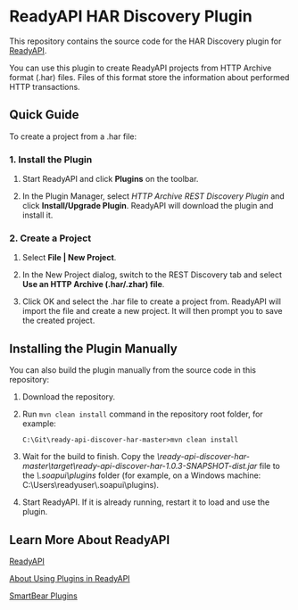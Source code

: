 # ReadyAPI HAR Discovery Plugin

This repository contains the source code for the HAR Discovery plugin for [ReadyAPI](https://smartbear.com/product/ready-api/overview/). 

You can use this plugin to create ReadyAPI projects from HTTP Archive format (.har) files. Files of this format store the information about performed HTTP transactions.

## Quick Guide

To create a project from a .har file:

### 1. Install the Plugin

1. Start ReadyAPI and click **Plugins** on the toolbar.

2. In the Plugin Manager, select *HTTP Archive REST Discovery Plugin* and click **Install/Upgrade Plugin**. ReadyAPI will download the plugin and install it.

### 2. Create a Project

1. Select **File | New Project**.

2. In the New Project dialog, switch to the REST Discovery tab and select **Use an HTTP Archive (.har/.zhar) file**. 

3. Click OK and select the .har file to create a project from. ReadyAPI will import the file and create a new project. It will then prompt you to save the created project.

## Installing the Plugin Manually

You can also build the plugin manually from the source code in this repository:

1. Download the repository.

2. Run `mvn clean install` command in the repository root folder, for example:

	```
	C:\Git\ready-api-discover-har-master>mvn clean install
	```

3. Wait for the build to finish. Copy the *\ready-api-discover-har-master\target\ready-api-discover-har-1.0.3-SNAPSHOT-dist.jar* file to the *<user folder>\\.soapui\plugins* folder (for example, on a Windows machine: C:\Users\readyuser\\.soapui\plugins).

4. Start ReadyAPI. If it is already running, restart it to load and use the plugin.

## Learn More About ReadyAPI

[ReadyAPI](http://readyapi.smartbear.com/start)

[About Using Plugins in ReadyAPI](http://readyapi.smartbear.com/readyapi/plugins/start)

[SmartBear Plugins](https://smartbear.com/plugins/)
